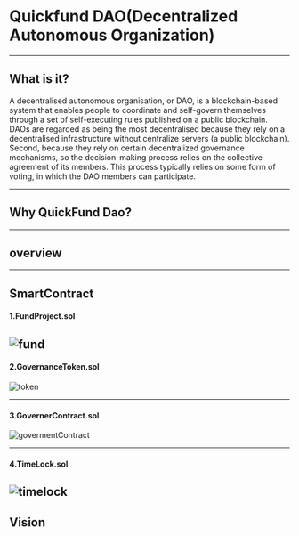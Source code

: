 # Quickfund DAO(Decentralized Autonomous Organization)


--------------------------
## What is it?

A decentralised autonomous organisation, or DAO, is a blockchain-based system that enables people to coordinate and self-govern themselves through a set of self-executing rules published on a public blockchain.
DAOs are regarded as being the most decentralised because they rely on a decentralised infrastructure without centralize servers (a public blockchain). Second, because they rely on certain decentralized governance mechanisms, so the decision-making process relies on the collective agreement of its members. This process typically relies on some form of voting, in which the DAO members can participate.

--------------------------
## Why QuickFund Dao?



-------------------------
## overview


-------------------------

## SmartContract

#### 1.FundProject.sol








  ![fund](https://user-images.githubusercontent.com/82324643/202600396-1c242463-61f9-4be4-b962-26653a183e62.svg)
-----------

#### 2.GovernanceToken.sol




  ![token](https://user-images.githubusercontent.com/82324643/197370082-31213bac-5a68-4b76-93fd-930d10130af4.svg)

--------------

#### 3.GovernerContract.sol



![govermentContract](https://user-images.githubusercontent.com/82324643/197370115-f623112f-ab0a-4f42-bfe9-814cfb0fc5f6.svg)

-----------

#### 4.TimeLock.sol


![timelock](https://user-images.githubusercontent.com/82324643/197370137-bdd2217f-f491-4feb-8719-3abc8d4d2b93.svg)
-----------------
## Vision











